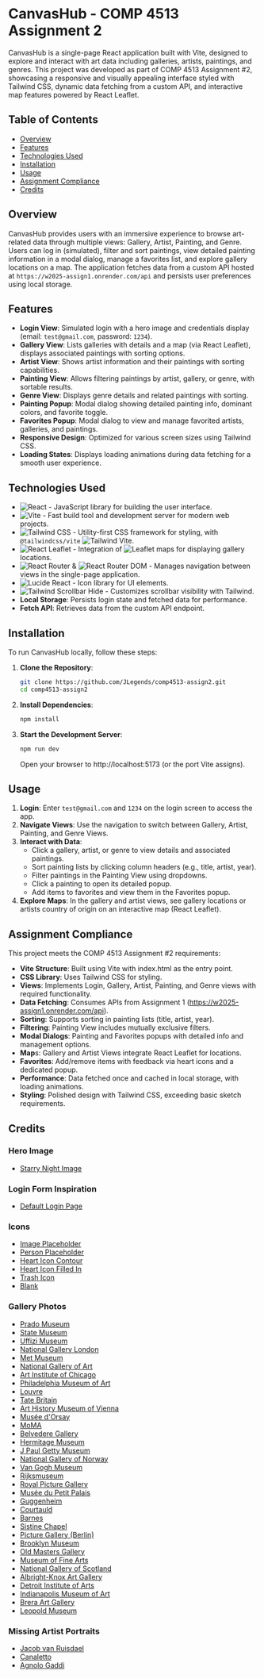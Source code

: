 
# CanvasHub - COMP 4513 Assignment 2

CanvasHub is a single-page React application built with Vite, designed to explore and interact with art data including galleries, artists, paintings, and genres. This project was developed as part of COMP 4513 Assignment #2, showcasing a responsive and visually appealing interface styled with Tailwind CSS, dynamic data fetching from a custom API, and interactive map features powered by React Leaflet.
## Table of Contents
- [Overview](#overview)
- [Features](#features)
- [Technologies Used](#technologies-used)
- [Installation](#installation)
- [Usage](#usage)
- [Assignment Compliance](#assignment-compliance)
- [Credits](#credits)

## Overview
CanvasHub provides users with an immersive experience to browse art-related data through multiple views: Gallery, Artist, Painting, and Genre. Users can log in (simulated), filter and sort paintings, view detailed painting information in a modal dialog, manage a favorites list, and explore gallery locations on a map. The application fetches data from a custom API hosted at `https://w2025-assign1.onrender.com/api` and persists user preferences using local storage.

## Features
- **Login View**: Simulated login with a hero image and credentials display (email: `test@gmail.com`, password: `1234`).
- **Gallery View**: Lists galleries with details and a map (via React Leaflet), displays associated paintings with sorting options.
- **Artist View**: Shows artist information and their paintings with sorting capabilities.
- **Painting View**: Allows filtering paintings by artist, gallery, or genre, with sortable results.
- **Genre View**: Displays genre details and related paintings with sorting.
- **Painting Popup**: Modal dialog showing detailed painting info, dominant colors, and favorite toggle.
- **Favorites Popup**: Modal dialog to view and manage favorited artists, galleries, and paintings.
- **Responsive Design**: Optimized for various screen sizes using Tailwind CSS.
- **Loading States**: Displays loading animations during data fetching for a smooth user experience.

## Technologies Used
- ![React](https://img.shields.io/badge/React-19.0.0--rc.1-blue) - JavaScript library for building the user interface.
- ![Vite](https://img.shields.io/badge/Vite-6.2.2-green) - Fast build tool and development server for modern web projects.
- ![Tailwind CSS](https://img.shields.io/badge/Tailwind%20CSS-4.0.15-teal) - Utility-first CSS framework for styling, with `@tailwindcss/vite` ![Tailwind Vite](https://img.shields.io/badge/Tailwind%20Vite-4.0.14-teal).
- ![React Leaflet](https://img.shields.io/badge/React%20Leaflet-5.0.0--rc.2-orange) - Integration of ![Leaflet](https://img.shields.io/badge/Leaflet-1.9.4-orange) maps for displaying gallery locations.
- ![React Router](https://img.shields.io/badge/React%20Router-7.4.0-purple) & ![React Router DOM](https://img.shields.io/badge/React%20Router%20DOM-7.4.0-purple) - Manages navigation between views in the single-page application.
- ![Lucide React](https://img.shields.io/badge/Lucide%20React-0.483.0-pink) - Icon library for UI elements.
- ![Tailwind Scrollbar Hide](https://img.shields.io/badge/Tailwind%20Scrollbar%20Hide-2.0.0-cyan) - Customizes scrollbar visibility with Tailwind.
- **Local Storage**: Persists login state and fetched data for performance.
- **Fetch API**: Retrieves data from the custom API endpoint.

## Installation
To run CanvasHub locally, follow these steps:

1. **Clone the Repository**:
   ```bash
   git clone https://github.com/JLegends/comp4513-assign2.git
   cd comp4513-assign2
   ```
2. **Install Dependencies**:
    ```bash
    npm install
    ```
3. **Start the Development Server**:
    ```bash
    npm run dev
    ```
    Open your browser to http://localhost:5173 (or the port Vite assigns).

## Usage
1. **Login**: Enter `test@gmail.com` and `1234` on the login screen to access the app.
2. **Navigate Views**: Use the navigation to switch between Gallery, Artist, Painting, and Genre Views.
3. **Interact with Data**:
    - Click a gallery, artist, or genre to view details and associated paintings.
    - Sort painting lists by clicking column headers (e.g., title, artist, year).
    - Filter paintings in the Painting View using dropdowns.
    - Click a painting to open its detailed popup.
    - Add items to favorites and view them in the Favorites popup.
4. **Explore Maps**: In the gallery and artist views, see gallery locations or artists country of origin on an interactive map (React Leaflet).

## Assignment Compliance
This project meets the COMP 4513 Assignment #2 requirements:
- **Vite Structure**: Built using Vite with index.html as the entry point.
- **CSS Library**: Uses Tailwind CSS for styling.
- **Views**: Implements Login, Gallery, Artist, Painting, and Genre views with required functionality.
- **Data Fetching**: Consumes APIs from Assignment 1 (https://w2025-assign1.onrender.com/api).
- **Sorting**: Supports sorting in painting lists (title, artist, year).
- **Filtering**: Painting View includes mutually exclusive filters.
- **Modal Dialogs**: Painting and Favorites popups with detailed info and management options.
- **Map**s: Gallery and Artist Views integrate React Leaflet for locations.
- **Favorites**: Add/remove items with feedback via heart icons and a dedicated popup.
- **Performance**: Data fetched once and cached in local storage, with loading animations.
- **Styling**: Polished design with Tailwind CSS, exceeding basic sketch requirements.

## Credits
### Hero Image
- [Starry Night Image](https://sanctuarymentalhealth.org/2021/03/04/the-starry-night/)

### Login Form Inspiration
- [Default Login Page](https://flowbite.com/blocks/marketing/login/)

### Icons
- [Image Placeholder](https://fonts.google.com/icons?selected=Material+Symbols+Outlined:image:FILL@0;wght@400;GRAD@0;opsz@24&icon.query=image&icon.size=24&icon.color=%236A7283)
- [Person Placeholder](https://fonts.google.com/icons?selected=Material+Symbols+Outlined:person:FILL@0;wght@400;GRAD@0;opsz@24&icon.query=profi&icon.size=24&icon.color=%236A7283)
- [Heart Icon Contour](https://fonts.google.com/icons?selected=Material+Symbols+Outlined:favorite:FILL@0;wght@400;GRAD@0;opsz@24&icon.query=Heart&icon.size=24&icon.color=%236A7283)
- [Heart Icon Filled In](https://fonts.google.com/icons?selected=Material+Symbols+Outlined:favorite:FILL@1;wght@400;GRAD@0;opsz@24&icon.query=Heart&icon.size=24&icon.color=%23e3e3e3)
- [Trash Icon](https://fonts.google.com/icons?selected=Material+Symbols+Outlined:delete:FILL@0;wght@400;GRAD@0;opsz@24&icon.query=trash&icon.size=24&icon.color=%23FFFFFF)
- [Blank](https://imgur.com/gallery/blank-transparent-png-Y1x2s41)

### Gallery Photos
- [Prado Museum](https://www.google.com/url?sa=i&url=https%3A%2F%2Fwww.booking.com%2Fattractions%2Fes%2Fprsyzqcx5dhn-prado-museum-skip-the-line-admission.en-gb.html&psig=AOvVaw0yFAHhUr-IqCbEpbzqJjYR&ust=1742626826721000&source=images&cd=vfe&opi=89978449&ved=0CBQQjRxqFwoTCLj75PnMmowDFQAAAAAdAAAAABAP)
- [State Museum](https://www.google.com/url?sa=i&url=https%3A%2F%2Fen.wikipedia.org%2Fwiki%2FStaatliche_Museen_zu_Berlin&psig=AOvVaw2BCZZClVfIfg3FX7kvLyEG&ust=1742626667865000&source=images&cd=vfe&opi=89978449&ved=0CBQQjRxqFwoTCLiUmq7MmowDFQAAAAAdAAAAABAO)
- [Uffizi Museum](https://lovefromtuscany.com/wp-content/uploads/2019/02/gallery-1803525_1280-1024x768.jpg)
- [National Gallery London](https://www.nationalgallery.org.uk/media/4pjlkodd/plan-your-visit-crop-photoshop.jpg?rxy=0.6015037593984962,0.4844054580896686&width=1150&height=640&v=1db6b42cbcfd310)
- [Met Museum](https://engage.metmuseum.org/media/f14c3uuo/assets__ga__locations__met-fifth-ave.jpg?anchor=center&mode=crop&quality=80&width=600&height=400&rnd=132599299305800000)
- [National Gallery of Art](https://www.nga.gov/content/dam/ngaweb/press/2021/tickets-no-longer-required/card-west-building.jpg)
- [Art Institute of Chicago](https://static01.nyt.com/images/2024/09/11/multimedia/CHICAGO-ART-01-cwgb/CHICAGO-ART-01-cwgb-mediumSquareAt3X.jpg)
- [Philadelphia Museum of Art](https://content.presspage.com/uploads/1935/7016f566-3047-4295-8b72-ebe9a50407b6/1920_2023-05-31-tt-088.jpg?10000)
- [Louvre](https://www.theartlifegallery.com/blog/wp-content/uploads/2023/08/Image-01-1.jpg)
- [Tate Britain](https://upload.wikimedia.org/wikipedia/commons/c/c0/Tate_Britain_%285822081512%29_%282%29.jpg)
- [Art History Museum of Vienna](https://upload.wikimedia.org/wikipedia/commons/c/c0/Tate_Britain_%285822081512%29_%282%29.jpg)
- [Musée d'Orsay](https://www.fattiretours.com/app/uploads/2022/03/paris-third-party-tours-musee-d-orsay-hero-slider-8-large.jpg)
- [MoMA](https://press.moma.org/wp-content/uploads/2023/06/01_MoMA_Photography-by-Brett-Beyer-2000x1359.jpg)
- [Belvedere Gallery](https://www.belvedere.at/sites/default/files/jart-images/_437475375137.jpg)
- [Hermitage Museum](https://www.justgorussia.co.uk/userfiles/images/pages/excursions/stpetersburg_hermitage/new_recommend_a_friend.jpg)
- [J Paul Getty Museum](https://www.1000museums.com/wp-content/uploads/2019/11/Getty-Center.jpg)
- [National Gallery of Norway](https://www.nasjonalmuseet.no/globalassets/bilder/lokaler/nye-nm/national-museum-of-norway_photo-iwan-baan_2.jpg)
- [Van Gogh Museum](https://www.nasjonalmuseet.no/globalassets/bilder/lokaler/nye-nm/national-museum-of-norway_photo-iwan-baan_2.jpg)
- [Rijksmuseum](https://www.rijksmuseum.nl/assets/fdd2733b-030d-46be-ac53-932f3b719e77?w=1920&h=1080&fx=3333&fy=2025&c=c454422478deb97d5028ef15fe8ee1444efc831752f549ed9579f8f86f2b6708)
- [Royal Picture Gallery](https://www.bb-belgravia.com/wp-content/uploads/sites/3/2020/09/404f885e0b35b4ff4f510c17e19bc814.jpg)
- [Musée du Petit Palais](https://cdn.paris.fr/eqpts-prod/2022/12/09/6f38ba91ce3ca671c3bee336051d5d7e.jpg)
- [Guggenheim](https://www.guggenheim.org/wp-content/uploads/2016/04/architecture-srgm-exterior-flavin-16-9-ratio-web.jpg)
- [Courtauld](https://courtauld.ac.uk/wp-content/uploads/2021/03/Somerset-House.jpg)
- [Barnes](https://images.adsttc.com/media/images/5018/2c05/28ba/0d48/2400/0915/large_jpg/stringio.jpg?1414557414)
- [Sistine Chapel](https://www.thetrainline.com/cms/media/4162/italy_rome_vatican-city.jpg?mode=crop&width=660&height=440&quality=70)
- [Picture Gallery (Berlin)](https://upload.wikimedia.org/wikipedia/commons/a/a9/Berlin%2C_Mitte%2C_Museumsinsel%2C_Alte_Nationalgalerie.jpg)
- [Brooklyn Museum](https://dynamic-media-cdn.tripadvisor.com/media/photo-o/10/0b/9e/97/the-facade-of-the-brooklyn.jpg?w=900&h=500&s=1)
- [Old Masters Gallery](https://dam.destination.one/1886669/af5eb34927fa29cafa0348580447127314b535bd489f20be81548cf5f12cdb7d/gema-ldegalerie-alte-meister-jpg.jpg)
- [Museum of Fine Arts](https://d1nn9x4fgzyvn4.cloudfront.net/inline-images/SC446013b_860x645.jpg)
- [National Gallery of Scotland](https://dynamic-media-cdn.tripadvisor.com/media/photo-o/2a/8c/c1/a2/the-national.jpg?w=900&h=500&s=1)
- [Albright-Knox Art Gallery](https://dynamic-media-cdn.tripadvisor.com/media/photo-o/09/43/48/69/the-museum-s-east-facade.jpg?w=1200&h=-1&s=1)
- [Detroit Institute of Arts](https://statebystatetravel.com/wp-content/uploads/2023/07/IMG_5107.jpg)
- [Indianapolis Museum of Art](https://assets.simpleviewinc.com/simpleview/image/upload/crm/demo/DMS_image_2573_d9b788ed-5056-854c-b6ab204c716641e1.jpg)
- [Brera Art Gallery](https://upload.wikimedia.org/wikipedia/commons/a/ac/Milan_-_Pinacoth%C3%A8que_de_Brera_-_Cour_int%C3%A9rieure.jpg)
- [Leopold Museum](https://upload.wikimedia.org/wikipedia/commons/4/43/Wien_07_Leopold_Museum_a.jpg)

### Missing Artist Portraits
- [Jacob van Ruisdael](https://dutch-art-reproductions.com/en/masters/jacob-van-ruisdael)
- [Canaletto](https://www.wikiart.org/en/canaletto)
- [Agnolo Gaddi](https://en.wikipedia.org/wiki/Agnolo_Gaddi)
